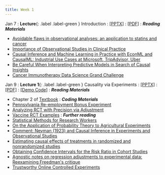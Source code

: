 ```yaml
---
title: Week 1
---
```


Jan 7
: **Lecture**{: .label .label-green } Introduction
  : [[PPTX]](https://github.com/stanford-msande228/winter25/raw/main/assets/presentations/MSANDE228_Introduction.pptx)
  : [[PDF]](https://github.com/stanford-msande228/winter25/raw/main/assets/presentations/MSANDE228_Introduction.pdf)
: ***Reading Materials***
- [Avoidable flaws in observational analyses: an application to statins and cancer](https://www.nature.com/articles/s41591-019-0597-x)
- [Importance of Observational Studies in Clinical Practice](https://reader.elsevier.com/reader/sd/pii/S0149291807001841?token=0B979B919B9985F0848EEBBC480973DE11B3C4C25792D181F5E150D0D1273372545994BBB41517CFD41E029ABDFFEC25&originRegion=us-east-1&originCreation=20230110025926)
- [Causal Inference and Machine Learning in Practice with EconML and CausalML: Industrial Use Cases at Microsoft, TripAdvisor, Uber](https://causal-machine-learning.github.io/kdd2021-tutorial/)
- [Be Careful When Interpreting Predictive Models in Search of Causal Insights](https://towardsdatascience.com/be-careful-when-interpreting-predictive-models-in-search-of-causal-insights-e68626e664b6)
- [Cancer Immunotherapy Data Science Grand Challenge](https://www.topcoder.com/challenges/0494170d-3136-4139-89e0-6c1b009c66a2)

Jan 9
: **Lecture 1**{: .label .label-green } Causality via Experiments
  : [[PPTX]](https://github.com/stanford-msande228/winter25/raw/main/assets/presentations/MSANDE228_Lecture2_Causality_via_Experiments.pptx)
  : [[PDF]](https://github.com/stanford-msande228/winter25/raw/main/assets/presentations/MSANDE228_Lecture2_Causality_via_Experiments.pdf)
  : [[Demo Code]](https://colab.research.google.com/github/stanford-msande228/winter25/blob/main/assets/code/Lecture1-Demo.ipynb)
: ***Reading Materials***
- Chapter 2 of [Textbook](https://causalml-book.org)
: ***Coding Materials***
- [Pennsylvania Re-employment Bonus Experiment](https://github.com/CausalAIBook/MetricsMLNotebooks/blob/main/CM1/python-rct-penn-precision-adj.ipynb)
- [Analyzing RCT with Precision via Adjustment](https://github.com/CausalAIBook/MetricsMLNotebooks/blob/main/CM1/python-sim-precision-adj.ipynb)
- [Vaccine RCT Examples](https://github.com/CausalAIBook/MetricsMLNotebooks/blob/main/CM1/python-rct-vaccines.ipynb)
: ***Further reading***
- [Statistical Methods for Research Workers](https://link.springer.com/chapter/10.1007/978-1-4612-4380-9_6)
- [On the Application of Probability Theory to Agricultural Experiments](https://www.jstor.org/stable/2245382)
- [Comment: Neyman (1923) and Causal Inference in Experiments and Observational Studies](https://www.jstor.org/stable/2245383)
- [Estimating causal effects of treatments in randomized and nonrandomized studies](http://www.fsb.muohio.edu/lij14/420_paper_Rubin74.pdf)
- [Obtaining Confidence Intervals for the Risk Ratio in Cohort Studies](https://www.jstor.org/stable/pdf/2530610.pdf)
- [Agnostic notes on regression adjustments to experimental data: Reexamining Freedman's critique](https://arxiv.org/abs/1208.2301)
- [Trustworthy Online Controlled Experiments](https://experimentguide.com/)

